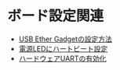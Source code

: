 # ボード設定関連

- [USB Ether Gadgetの設定方法](usb_ether_gadget.md)
- [電源LEDにハートビート設定](power_led_heartbeat.md)
- [ハードウェアUARTの有効化](enable_hardware_uart.md)
